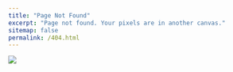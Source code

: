 ```yaml
---
title: "Page Not Found"
excerpt: "Page not found. Your pixels are in another canvas."
sitemap: false
permalink: /404.html
---
```


![](https://cdn.discordapp.com/attachments/1057337909834952805/1086181100407234621/404error_white.png)